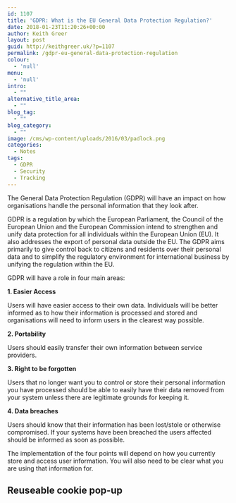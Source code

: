 ```yaml
---
id: 1107
title: 'GDPR: What is the EU General Data Protection Regulation?'
date: 2018-01-23T11:20:26+00:00
author: Keith Greer
layout: post
guid: http://keithgreer.uk/?p=1107
permalink: /gdpr-eu-general-data-protection-regulation
colour:
  - 'null'
menu:
  - 'null'
intro:
  - ""
alternative_title_area:
  - ""
blog_tag:
  - ""
blog_category:
  - ""
image: /cms/wp-content/uploads/2016/03/padlock.png
categories:
  - Notes
tags:
  - GDPR
  - Security
  - Tracking
---
```

The General Data Protection Regulation (GDPR) will have an impact on how organisations handle the personal information that they look after.

GDPR is a regulation by which the European Parliament, the Council of the European Union and the European Commission intend to strengthen and unify data protection for all individuals within the European Union (EU). It also addresses the export of personal data outside the EU. The GDPR aims primarily to give control back to citizens and residents over their personal data and to simplify the regulatory environment for international business by unifying the regulation within the EU.

GDPR will have a role in four main areas:

**1. Easier Access**
  
Users will have easier access to their own data. Individuals will be better informed as to how their information is processed and stored and organisations will need to inform users in the clearest way possible.

**2. Portability**
  
Users should easily transfer their own information between service providers.

**3. Right to be forgotten**
  
Users that no longer want you to control or store their personal information you have processed should be able to easily have their data removed from your system unless there are legitimate grounds for keeping it.

**4. Data breaches**
  
Users should know that their information has been lost/stole or otherwise compromised. If your systems have been breached the users affected should be informed as soon as possible.

The implementation of the four points will depend on how you currently store and access user information. You will also need to be clear what you are using that information for.

## Reuseable cookie pop-up

<script src="https://gist.github.com/keithgreer/ed2705a9f4d354db14ec7773e2b80357.js"></script>

&nbsp;
